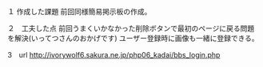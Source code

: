 １ 作成した課題
前回同様簡易掲示板の作成。

２　工夫した点
前回うまくいかなかった削除ボタンで最初のページに戻る問題を解決(いってつさんのおかげです)
ユーザー登録時に画像も一緒に登録できる。

3　url
http://ivorywolf6.sakura.ne.jp/php06_kadai/bbs_login.php
